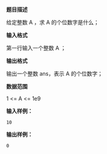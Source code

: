 **题目描述**

给定整数 A ，求 A 的个位数字是什么；

**输入格式**

第一行输入一个整数 A ；

**输出格式**

输出一个整数 ans，表示 A 的个位数字；

**数据范围**

1 <= A <= 1e9

**输入样例：**

```
10
```

**输出样例：**

```
0
```

